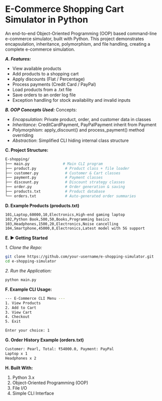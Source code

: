 # E-Commerce Shopping Cart Simulator in Python
An end-to-end Object-Oriented Programming (OOP) based command-line e-commerce simulator, built with Python.
This project demonstrates encapsulation, inheritance, polymorphism, and file handling, creating a complete e-commerce simulation.

***A. Features:***
- View available products
- Add products to a shopping cart
- Apply discounts (Flat / Percentage)
- Process payments (Credit Card / PayPal)
- Load products from a .txt file
- Save orders to an order log file
- Exception handling for stock availability and invalid inputs

***B. OOP Concepts Used:***
Concepts:
- *Encapsulation*: Private product, order, and customer data in classes
- *Inheritance*: CreditCardPayment, PayPalPayment inherit from Payment
- *Polymorphism*: apply_discount() and process_payment() method overriding
- *Abstraction*: Simplified CLI hiding internal class structure

**C. Project Structure:**

```bash
E-shopping/
├── main.py               # Main CLI program
├── product.py             # Product class + file loader
├── customer.py            # Customer & Cart classes
├── payment.py             # Payment classes
├── discount.py            # Discount strategy classes
├── order.py               # Order generation & saving
├── products.txt           # Product database
└── orders.txt             # Auto-generated order summaries
```

**D. Example Products (products.txt)**

```bash
101,Laptop,60000,10,Electronics,High-end gaming laptop
102,Python Book,500,50,Books,Programming basics
103,Headphones,1500,20,Electronics,Noise cancelling
104,Smartphone,45000,8,Electronics,Latest model with 5G support
```

**E. ▶️ Getting Started**

*1. Clone the Repo:*
```bash
git clone https://github.com/your-username/e-shopping-simulator.git
cd e-shopping-simulator
```

*2. Run the Application:*
```bash
python main.py
```

**F. Example CLI Usage:**

```bash
--- E-Commerce CLI Menu ---
1. View Products
2. Add to Cart
3. View Cart
4. Checkout
5. Exit

Enter your choice: 1
```

**G. Order History Example (orders.txt)**

```bash
Customer: Pearl, Total: ₹54000.0, Payment: PayPal
Laptop x 1
Headphones x 2
```

**H. Built With:**

1. Python 3.x
2. Object-Oriented Programming (OOP)
3. File I/O
4. Simple CLI Interface

